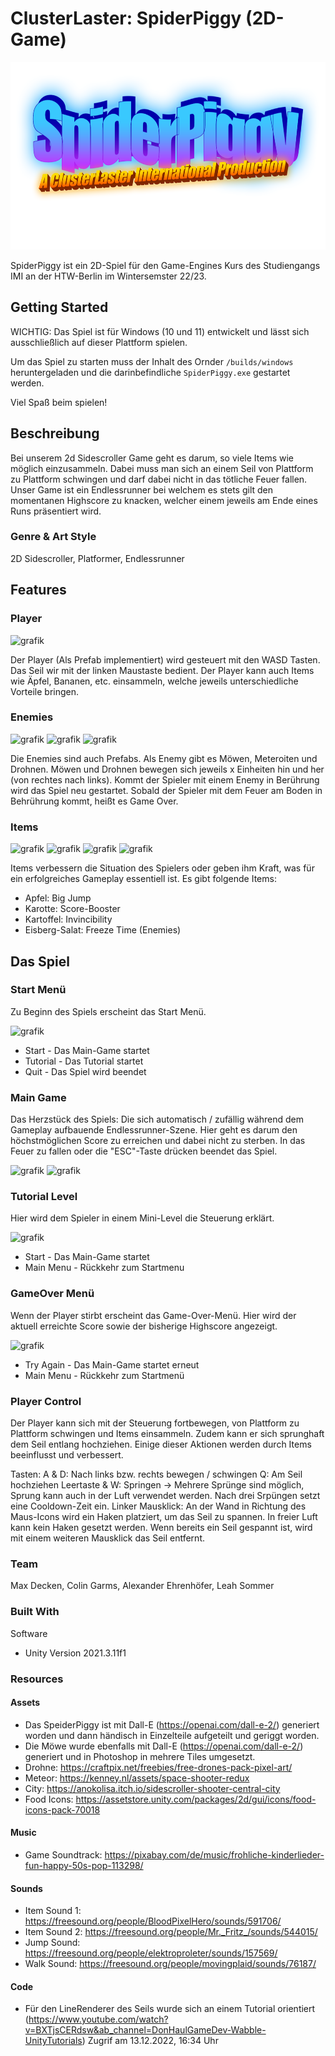 # ClusterLaster: SpiderPiggy (2D-Game)

<img src="https://github.com/maxdecken/ClusterLaster_2D/blob/main/spiderpiggy/Assets/Images/branding/wordart.png" height="300px"/>

SpiderPiggy ist ein 2D-Spiel für den Game-Engines Kurs des Studiengangs IMI an der HTW-Berlin im Wintersemster 22/23.

## Getting Started

WICHTIG: Das Spiel ist für Windows (10 und 11) entwickelt und lässt sich ausschließlich auf dieser Plattform spielen.

Um das Spiel zu starten muss der Inhalt des Ornder <code>/builds/windows</code> heruntergeladen und die darinbefindliche <code>SpiderPiggy.exe</code> gestartet werden.

Viel Spaß beim spielen!

## Beschreibung

Bei unserem 2d Sidescroller Game geht es darum, so viele Items wie möglich einzusammeln. 
Dabei muss man sich an einem Seil von Plattform zu Plattform schwingen und darf dabei nicht in das tötliche Feuer fallen.
Unser Game ist ein Endlessrunner bei welchem es stets gilt den momentanen Highscore zu knacken, welcher einem jeweils am Ende eines Runs präsentiert wird.  

### Genre & Art Style
2D Sidescroller, Platformer, Endlessrunner

## Features

### Player 

![grafik](https://user-images.githubusercontent.com/68195151/204776815-ca0aeb79-7d34-4dd1-b47d-fa2b945a79e1.png)

Der Player (Als Prefab implementiert) wird gesteuert mit den WASD Tasten.
Das Seil wir mit der linken Maustaste bedient.
Der Player kann auch Items wie Äpfel, Bananen, etc. einsammeln, welche jeweils unterschiedliche Vorteile bringen.

### Enemies

![grafik](https://user-images.githubusercontent.com/68195151/204775489-708f0707-4a34-4570-8792-e16182840c60.png)
![grafik](https://user-images.githubusercontent.com/68195151/204775565-9ffbdd2f-44c8-4dda-939e-d7eb67d3dab3.png)
![grafik](https://user-images.githubusercontent.com/68195151/204775640-d0ee9742-5993-43a2-a358-1482e8fc1342.png)

Die Enemies sind auch Prefabs.
Als Enemy gibt es Möwen, Meteroiten und Drohnen.
Möwen und Drohnen bewegen sich jeweils x Einheiten hin und her (von rechtes nach links). Kommt der Spieler mit einem Enemy in Berührung wird das Spiel neu gestartet. 
Sobald der Spieler mit dem Feuer am Boden in Behrührung kommt, heißt es Game Over. 


### Items

![grafik](https://user-images.githubusercontent.com/68195151/204774707-73f6fe58-cee0-4189-9d37-99d61bf89ab1.png)
![grafik](https://user-images.githubusercontent.com/68195151/204774828-f3600416-28d2-432b-a836-31d4d1a15424.png)
![grafik](https://user-images.githubusercontent.com/68195151/204774898-c2cc9ace-4180-43e4-8795-dad5fa8c67a3.png)
![grafik](https://user-images.githubusercontent.com/68195151/204774956-ce681d24-d380-46da-9d64-77da423eb273.png)

Items verbessern die Situation des Spielers oder geben ihm Kraft, was für ein erfolgreiches Gameplay essentiell ist.
Es gibt folgende Items:

* Apfel: Big Jump
* Karotte: Score-Booster
* Kartoffel: Invincibility
* Eisberg-Salat: Freeze Time (Enemies)


## Das Spiel

### Start Menü

Zu Beginn des Spiels erscheint das Start Menü.

![grafik](https://user-images.githubusercontent.com/68195151/204773267-c47d8269-983f-46c3-b9e8-942706275c5d.png)

* Start - Das Main-Game startet
* Tutorial - Das Tutorial startet
* Quit - Das Spiel wird beendet

### Main Game

Das Herzstück des Spiels: Die sich automatisch / zufällig während dem Gameplay aufbauende Endlessrunner-Szene. Hier geht es darum den höchstmöglichen Score zu erreichen und dabei nicht zu sterben. In das Feuer zu fallen oder die "ESC"-Taste drücken beendet das Spiel.

![grafik](https://user-images.githubusercontent.com/68195151/204862896-e4f63271-089c-4085-9fc9-c3c930ae9225.png)
![grafik](https://user-images.githubusercontent.com/68195151/204863417-930feb32-66b9-4296-91a4-81af09f4d1a1.png)

### Tutorial Level

Hier wird dem Spieler in einem Mini-Level die Steuerung erklärt.

![grafik](https://user-images.githubusercontent.com/68195151/204773624-5a265ff2-d1e3-41eb-98a6-0679afb37178.png)

* Start - Das Main-Game startet
* Main Menu - Rückkehr zum Startmenu


### GameOver Menü 

Wenn der Player stirbt erscheint das Game-Over-Menü. Hier wird der aktuell erreichte Score sowie der bisherige Highscore angezeigt.

![grafik](https://user-images.githubusercontent.com/68195151/204773755-0328c6cf-c544-4e68-b3a7-a1408735b4ab.png)

* Try Again - Das Main-Game startet erneut
* Main Menu - Rückkehr zum Startmenü

### Player Control

Der Player kann sich mit der Steuerung fortbewegen, von Plattform zu Plattform schwingen und Items einsammeln. Zudem kann er sich sprunghaft dem Seil entlang hochziehen. Einige dieser Aktionen werden durch Items beeinflusst und verbessert.

Tasten:
A & D: Nach links bzw. rechts bewegen / schwingen
Q: Am Seil hochziehen
Leertaste & W: Springen -> Mehrere Sprünge sind möglich, Sprung kann auch in der Luft verwendet werden. Nach drei Srpüngen setzt eine Cooldown-Zeit ein.
Linker Mausklick: An der Wand in Richtung des Maus-Icons wird ein Haken platziert, um das Seil zu spannen. In freier Luft kann kein Haken gesetzt werden. Wenn bereits ein Seil gespannt ist, wird mit einem weiteren Mausklick das Seil entfernt. 

### Team
Max Decken, Colin Garms, Alexander Ehrenhöfer, Leah Sommer

### Built With
Software
* Unity Version 2021.3.11f1

### Resources
#### Assets
* Das SpeiderPiggy ist mit Dall-E (https://openai.com/dall-e-2/) generiert worden und dann händisch in Einzelteile aufgeteilt und geriggt worden.
* Die Möwe wurde ebenfalls mit Dall-E (https://openai.com/dall-e-2/) generiert und in Photoshop in mehrere Tiles umgesetzt.
* Drohne: https://craftpix.net/freebies/free-drones-pack-pixel-art/
* Meteor: https://kenney.nl/assets/space-shooter-redux
* City: https://anokolisa.itch.io/sidescroller-shooter-central-city
* Food Icons: https://assetstore.unity.com/packages/2d/gui/icons/food-icons-pack-70018

#### Music
* Game Soundtrack: https://pixabay.com/de/music/frohliche-kinderlieder-fun-happy-50s-pop-113298/

#### Sounds
* Item Sound 1: https://freesound.org/people/BloodPixelHero/sounds/591706/
* Item Sound 2: https://freesound.org/people/Mr._Fritz_/sounds/544015/
* Jump Sound: https://freesound.org/people/elektroproleter/sounds/157569/
* Walk Sound: https://freesound.org/people/movingplaid/sounds/76187/

#### Code
* Für den LineRenderer des Seils wurde sich an einem Tutorial orientiert (https://www.youtube.com/watch?v=BXTjsCERdsw&ab_channel=DonHaulGameDev-Wabble-UnityTutorials)   Zugrif am 13.12.2022, 16:34 Uhr

